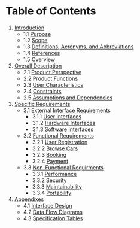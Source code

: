 # Table of Contents

1. [Introduction](#Introduction)
   - 1.1 [Purpose](#Purpose)
   - 1.2 [Scope](#Scope)
   - 1.3 [Definitions, Acronyms, and Abbreviations](#definitions-acronyms-and-abbreviations)
   - 1.4 [References](#References)
   - 1.5 [Overview](#Overview)
2. [Overall Description](#overall-description)
   - 2.1 [Product Perspective](#product-perspective)
   - 2.2 [Product Functions](#product-functions)
   - 2.3 [User Characteristics](#user-characteristics)
   - 2.4 [Constraints](#Constraints)
   - 2.5 [Assumptions and Dependencies](#assumptions-and-dependencies)
3. [Specific Requirements](#specific-requirements)
   - 3.1 [External Interface Requirements](#external-interface-requirements)
     - 3.1.1 [User Interfaces](#user-interfaces)
     - 3.1.2 [Hardware Interfaces](#hardware-interfaces)
     - 3.1.3 [Software Interfaces](#software-interfaces)
   - 3.2 [Functional Requirements](#functional-requirements)
      - 3.2.1 [User Registration](#user-registration)
      - 3.2.2 [Browse Cars](#browse-cars)
      - 3.2.3 [Booking](#Booking)
      - 3.2.4 [Payment](#Payment)
   - 3.3 [Non-Functional Requirments](#non-functional-requirements)
      - 3.3.1 [Performance](#Performance)
      - 3.3.2 [Security](#Security)
      - 3.3.3 [Maintainability](#Maintainability)
      - 3.3.4 [Portability](#Portability)
4.  [Appendixes](#Appendixes)
    - 4.1 [Interface Design](#interface-design)
    - 4.2 [Data Flow Diagrams](#data-flow-diagrams)
    - 4.3 [Specification Tables](#specification-tables)
